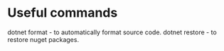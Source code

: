 # Useful commands

dotnet format - to automatically format source code.
dotnet restore - to restore nuget packages.